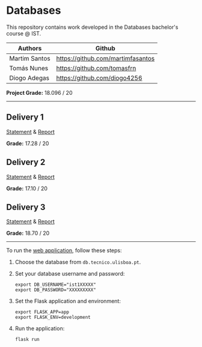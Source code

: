 # Databases

This repository contains work developed in the Databases bachelor's course @ IST.

Authors | Github
--------|--------
Martim Santos   | https://github.com/martimfasantos
Tomás Nunes   | https://github.com/tomasfrn
Diogo Adegas    | https://github.com/diogo4256

**Project Grade:** 18.096 / 20

---

## Delivery 1
[Statement](https://github.com/martimfasantos/BD/blob/main/delivery-01/statement-delivery-01.pdf) & [Report](https://github.com/martimfasantos/BD/blob/main/delivery-01/report-delivery-01-149.pdf)

**Grade:** 17.28 / 20

## Delivery 2
[Statement](https://github.com/martimfasantos/BD/blob/main/delivery-02/statement-delivery-02.pdf) & [Report](https://github.com/martimfasantos/BD/blob/main/delivery-02/report-delivery-02-149.pdf)

**Grade:** 17.10 / 20

## Delivery 3
[Statement](https://github.com/martimfasantos/BD/blob/main/delivery-03/statement-delivery-03.pdf) & [Report](https://github.com/martimfasantos/BD/blob/main/delivery-03/report-delivery-03-149.pdf)

**Grade:** 18.70 / 20

---

To run the [web application](https://github.com/martimfasantos/BD2122/tree/main/web), follow these steps:

1. Choose the database from `db.tecnico.ulisboa.pt`.

2. Set your database username and password:
   ```
   export DB_USERNAME="ist1XXXXX"
   export DB_PASSWORD="XXXXXXXXX"
   ```
3. Set the Flask application and environment:
   ```
   export FLASK_APP=app
   export FLASK_ENV=development
   ```
4. Run the application:
   ```
   flask run
   ```
